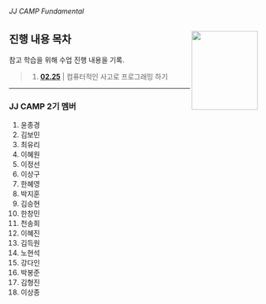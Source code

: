 ###### JJ CAMP Fundamental

<img src="https://cdn.rawgit.com/yamoo9/FDS/3rd_FDS/ASSETS/table-of-contents.png" alt="" align="right" width="134" height="160">

## 진행 내용 목차

참고 학습을 위해 수업 진행 내용을 기록.

> 1. __[02.25](./0225.md)__ | 컴퓨터적인 사고로 프로그래밍 하기

---

### JJ CAMP 2기 멤버

1. 윤종경
1. 김보민
1. 최유리
1. 이혜원
1. 이정선
1. 이상구
1. 한혜영
1. 박지훈
1. 김승현
1. 한창민
1. 천송희
1. 이혜진
1. 김득원
1. 노현석
1. 강다인
1. 박봉준
1. 김형진
1. 이상종
